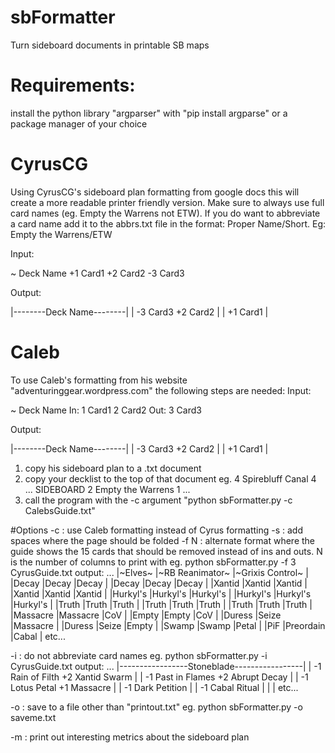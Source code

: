 # sbFormatter
Turn sideboard documents in printable SB maps

# Requirements:
install the python library "argparser" with "pip install argparse" or a package manager of your choice


# CyrusCG
Using CyrusCG's sideboard plan formatting from google docs this will create a more readable printer friendly version. Make sure to always use full card names (eg. Empty the Warrens not ETW). If you do want to abbreviate a card name add it to the abbrs.txt file in the format: Proper Name/Short. Eg:
Empty the Warrens/ETW

Input:

~ Deck Name
+1 Card1 +2 Card2
-3 Card3

Output:

|--------Deck Name--------|
| -3 Card3       +2 Card2 |
|	 	 +1 Card1 |

# Caleb
To use Caleb's formatting from his website "adventuringgear.wordpress.com" the following steps are needed:
Input:

~ Deck Name
In: 1 Card1 2 Card2
Out: 3 Card3

Output:

|--------Deck Name--------|
| -3 Card3       +2 Card2 |
|	 	 +1 Card1 |

1. copy his sideboard plan to a .txt document
2. copy your decklist to the top of that document eg.
	4 Spirebluff Canal
	4 ...
	SIDEBOARD
	2 Empty the Warrens
	1 ...
3. call the program with the -c argument "python sbFormatter.py -c CalebsGuide.txt"

#Options
-c : use Caleb formatting instead of Cyrus formatting
-s : add spaces where the page should be folded
-f N : alternate format where the guide shows the 15 cards that should be removed instead of ins and outs. N is the number of columns to print with
	eg. python sbFormatter.py -f 3 CyrusGuide.txt
	output:
	...
	|~Elves~            |~RB Reanimator~    |~Grixis Control~   |
	|Decay              |Decay              |Decay              |
	|Decay              |Decay              |Decay              |
	|Xantid             |Xantid             |Xantid             |
	|Xantid             |Xantid             |Xantid             |
	|Hurkyl's           |Hurkyl's           |Hurkyl's           |
	|Hurkyl's           |Hurkyl's           |Hurkyl's           |
	|Truth              |Truth              |Truth              |
	|Truth              |Truth              |Truth              |
	|Truth              |Truth              |Truth              |
	|Massacre           |Massacre           |CoV                |
	|Empty              |Empty              |CoV                |
	|Duress             |Seize              |Massacre           |
	|Duress             |Seize              |Empty              |
	|Swamp              |Swamp              |Petal              |
	|PiF                |Preordain          |Cabal              |
	etc...

-i : do not abbreviate card names
	eg. python sbFormatter.py -i CyrusGuide.txt
	output:
	...
	|-----------------Stoneblade-----------------|
	| -1 Rain of Filth      +2 Xantid Swarm      |
	| -1 Past in Flames     +2 Abrupt Decay      |
	| -1 Lotus Petal        +1 Massacre          |
	| -1 Dark Petition                           |
	| -1 Cabal Ritual                            |
	|                                            |
	etc...

-o : save to a file other than "printout.txt"
	eg. python sbFormatter.py -o saveme.txt

-m : print out interesting metrics about the sideboard plan
